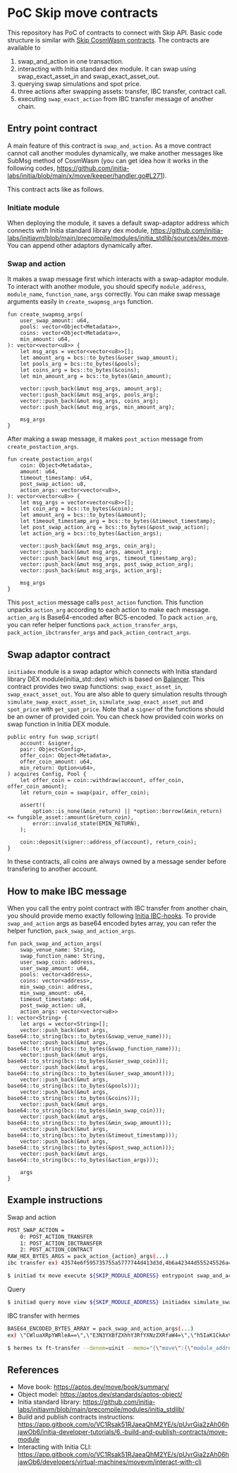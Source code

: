 PoC Skip move contracts
=============
This repository has PoC of contracts to connect with Skip API. Basic code structure is similar with [Skip CosmWasm contracts](https://github.com/skip-mev/skip-api-contracts). 
The contracts are available to
1. swap_and_action in one transaction.
2. interacting with Initia standard dex module. It can swap using swap_exact_asset_in and swap_exact_asset_out.
3. querying swap simulations and spot price.
4. three actions after swapping assets: transfer, IBC transfer, contract call. 
5. executing `swap_exact_action` from IBC transfer message of another chain.

Entry point contract
-------------
A main feature of this contract is `swap_and_action`. As a move contract cannot call another modules dynamically, we make another messages like SubMsg method of CosmWasm (you can get idea how it works in the following codes, https://github.com/initia-labs/initia/blob/main/x/move/keeper/handler.go#L271).

This contract acts like as follows.

### Initiate module 

When deploying the module, it saves a default swap-adaptor address which connects with Initia standard library dex module, https://github.com/initia-labs/initiavm/blob/main/precompile/modules/initia_stdlib/sources/dex.move. You can append other adaptors dynamically after. 

### Swap and action

It makes a swap message first which interacts with a swap-adaptor module. To interact with another module, you should specify `module_address`, `module_name`, `function_name`, `args` correctly. You can make swap message arguments easily in `create_swapmsg_args` function.
```move
fun create_swapmsg_args(
	user_swap_amount: u64,
	pools: vector<Object<Metadata>>,
	coins: vector<Object<Metadata>>,
	min_amount: u64,
): vector<vector<u8>> {
	let msg_args = vector<vector<u8>>[];
	let amount_arg = bcs::to_bytes(&user_swap_amount);
	let pools_arg = bcs::to_bytes(&pools);
	let coins_arg = bcs::to_bytes(&coins);
	let min_amount_arg = bcs::to_bytes(&min_amount);

	vector::push_back(&mut msg_args, amount_arg);
	vector::push_back(&mut msg_args, pools_arg);
	vector::push_back(&mut msg_args, coins_arg);
	vector::push_back(&mut msg_args, min_amount_arg);

	msg_args
}
```

After making a swap message, it makes `post_action` message from `create_postaction_args`.
```move
fun create_postaction_args(
	coin: Object<Metadata>,
	amount: u64,
	timeout_timestamp: u64,
	post_swap_action: u8,
	action_args: vector<vector<u8>>,
): vector<vector<u8>> {
	let msg_args = vector<vector<u8>>[];
	let coin_arg = bcs::to_bytes(&coin);
	let amount_arg = bcs::to_bytes(&amount);
	let timeout_timestamp_arg = bcs::to_bytes(&timeout_timestamp);
	let post_swap_action_arg = bcs::to_bytes(&post_swap_action);
	let action_arg = bcs::to_bytes(&action_args);

	vector::push_back(&mut msg_args, coin_arg);
	vector::push_back(&mut msg_args, amount_arg);
	vector::push_back(&mut msg_args, timeout_timestamp_arg);
	vector::push_back(&mut msg_args, post_swap_action_arg);
	vector::push_back(&mut msg_args, action_arg);

	msg_args
}
```
This `post_action` message calls `post_action` function. This function unpacks `action_arg` according to each action to make each message. `action_arg` is Base64-encoded after BCS-encoded. To pack `action_arg`, you can refer helper functions `pack_action_transfer_args`, `pack_action_ibctransfer_args` and `pack_action_contract_args`. 

Swap adaptor contract
-------------
`initiadex` module is a swap adaptor which connects with Initia standard library DEX module(initia_std::dex) which is based on [Balancer](https://balancer.fi/whitepaper.pdf). This contract provides two swap functions: `swap_exact_asset_in`, `swap_exact_asset_out`. You are also able to query simulation results through `simulate_swap_exact_asset_in`, `simulate_swap_exact_asset_out` and `spot_price` with `get_spot_price`. Note that a `signer` of the functions should be an owner of provided coin. You can check how provided coin works on swap function in Initia DEX module. 
```move
public entry fun swap_script(
	account: &signer,
	pair: Object<Config>,
	offer_coin: Object<Metadata>,
	offer_coin_amount: u64,
	min_return: Option<u64>,
) acquires Config, Pool {
	let offer_coin = coin::withdraw(account, offer_coin, offer_coin_amount);
	let return_coin = swap(pair, offer_coin);

	assert!(
		option::is_none(&min_return) || *option::borrow(&min_return) <= fungible_asset::amount(&return_coin),
		error::invalid_state(EMIN_RETURN),
	);

	coin::deposit(signer::address_of(account), return_coin);
}
```
In these contracts, all coins are always owned by a message sender before transfering to another account.

How to make IBC message
-------------
When you call the entry point contract with IBC transfer from another chain, you should provide memo exactly following [Initia IBC-hooks](https://github.com/initia-labs/initia/tree/main/x/move/ibc-middleware). To provide `swap_and_action` args as base64 encoded bytes array, you can refer the helper function, `pack_swap_and_action_args`.

```move
fun pack_swap_and_action_args(
	swap_venue_name: String,
	swap_function_name: String,
	user_swap_coin: address,
	user_swap_amount: u64,
	pools: vector<address>,
	coins: vector<address>,
	min_swap_coin: address,
	min_swap_amount: u64,
	timeout_timestamp: u64,
	post_swap_action: u8,
	action_args: vector<vector<u8>>
): vector<String> {
	let args = vector<String>[];
	vector::push_back(&mut args, base64::to_string(bcs::to_bytes(&swap_venue_name)));
	vector::push_back(&mut args, base64::to_string(bcs::to_bytes(&swap_function_name)));
	vector::push_back(&mut args, base64::to_string(bcs::to_bytes(&user_swap_coin)));
	vector::push_back(&mut args, base64::to_string(bcs::to_bytes(&user_swap_amount)));
	vector::push_back(&mut args, base64::to_string(bcs::to_bytes(&pools)));
	vector::push_back(&mut args, base64::to_string(bcs::to_bytes(&coins)));
	vector::push_back(&mut args, base64::to_string(bcs::to_bytes(&min_swap_coin)));
	vector::push_back(&mut args, base64::to_string(bcs::to_bytes(&min_swap_amount)));
	vector::push_back(&mut args, base64::to_string(bcs::to_bytes(&timeout_timestamp)));
	vector::push_back(&mut args, base64::to_string(bcs::to_bytes(&post_swap_action)));
	vector::push_back(&mut args, base64::to_string(bcs::to_bytes(&action_args)));
	
	args
}
```

Example instructions
-------------
Swap and action

```bash
POST_SWAP_ACTION = 
	0: POST_ACTION_TRANSFER
	1: POST_ACTION_IBCTRANSFER
	2: POST_ACTION_CONTRACT
RAW_HEX_BYTES_ARGS = pack_action_{action}_args(...)
ibc transfer ex) 43574e6f595735755a5777744d413d3d,4b6a42344d555245526a4646516b4935517a49334f5459334e5452465154464551555243524556464f544579515549334f544e44526a59304e773d3d,41414141414141414141413d,32424941414141414141413d,41413d3d

$ initiad tx move execute ${SKIP_MODULE_ADDRESS} entrypoint swap_and_action --args "string:initiadex string:swap_exact_asset_in address:${USER_SWAP_COIN_METADATA} u64:${USER_SWAP_COIN_AMOUNT} vector<address>:${PAIR_METADATA} vector<address>:${COIN_1_METADATA},${COIN_2_METADATA} address:${MIN_SWAP_COIN_METADATA} u64:${MIN_SWAP_COIN_AMOUNT} u64:${TIMEOUT_TIMESTAMP} u8:${POST_SWAP_ACTION} vector<raw_hex>:${RAW_HEX_BYTES_ARGS}" --from=node0 --gas=auto --gas-adjustment 1.5 --gas-prices 0.15uinit --chain-id=localnet
```

Query
```bash
$ initiad query move view ${SKIP_MODULE_ADDRESS} initiadex simulate_swap_exact_asset_in --args "u64:${SWAP_AMOUNT} vector<address>:${PAIR_METADATA} vector<address>:${COIN_1_METADATA},${COIN_2_METADATA}"
```

IBC transfer with hermes
```bash
BASE64_ENCODED_BYTES_ARRAY = pack_swap_and_action_args(...)
ex) \"CWluaXRpYWRleA==\",\"E3N3YXBfZXhhY3RfYXNzZXRfaW4=\",\"h5IaK1CkAxVs+K+tdo/W394muRPi7kYLEBXl9+8XVdA=\",\"ECcAAAAAAAA=\",\"ASqe+Vd8X7NtKZHZ+6nLZe2Ls/SbFxkCGtMtzxwYZxTd\",\"AoeSGitQpAMVbPivrXaP1t/eJrkT4u5GCxAV5ffvF1XQjkczvavPfUr8PRTw3UbJv1L7D86eS5lsk54ZW4vIkdk=\",\"jkczvavPfUr8PRTw3UbJv1L7D86eS5lsk54ZW4vIkdk=\",\"ZAAAAAAAAAA=\",\"wNHzDUbCsBc=\",\"AA==\",\"ASxBQUFBQUFBQUFBQUFBQUFBMjVMbVMxeFJxTzNLRXdOTlFTZ0dJZ3NBWStFPQ==\"

$ hermes tx ft-transfer --denom=uinit --memo="{\"move\":{\"module_address\":\"${SKIP_MODULE_ADDRESS}\",\"module_name\":\"entrypoint\",\"function_name\":\"swap_and_action\",\"type_args\":[],\"args\":[${BASE64_ENCODED_BYTES_ARRAY}]}}" --amount=10000 --dst-chain=localnet --src-chain=localnet1 --src-channel=channel-0 --src-port=transfer --timeout-height-offset=100 --timeout-seconds=600 --receiver="${SKIP_MODULE_ADDRESS}::entrypoint::swap_and_action"
```

References
-------------
* Move book: https://aptos.dev/move/book/summary/
* Object model: https://aptos.dev/standards/aptos-object/
* Initia standard library: https://github.com/initia-labs/initiavm/blob/main/precompile/modules/initia_stdlib/
* Build and publish contracts instructions: https://app.gitbook.com/o/VC1Rsak51RJaeaQhM2YE/s/pUvrGia2zAh06hjawOb6/initia-developer-tutorials/6.-build-and-publish-contracts/move-module
* Interacting with Initia CLI: https://app.gitbook.com/o/VC1Rsak51RJaeaQhM2YE/s/pUvrGia2zAh06hjawOb6/developers/virtual-machines/movevm/interact-with-cli